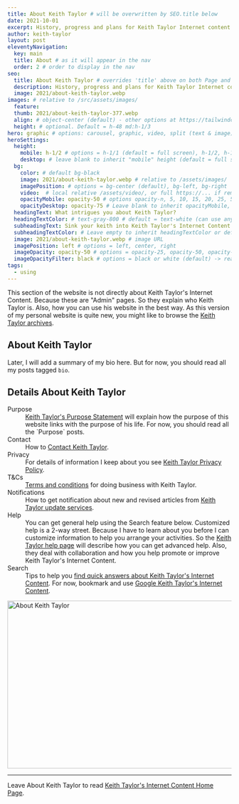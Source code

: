 ```yaml
---
title: About Keith Taylor # will be overwritten by SEO.title below
date: 2021-10-01
excerpt: History, progress and plans for Keith Taylor Internet content.
author: keith-taylor
layout: post
eleventyNavigation:
  key: main
  title: About # as it will appear in the nav
  order: 2 # order to display in the nav
seo:
  title: About Keith Taylor # overrides 'title' above on both Page and META
  description: History, progress and plans for Keith Taylor Internet content. Including writing, publishing, and authoring.
  image: 2021/about-keith-taylor.webp
images: # relative to /src/assets/images/
  feature:
  thumb: 2021/about-keith-taylor-377.webp
  align: # object-center (default) - other options at https://tailwindcss.com/docs/object-position
  height: # optional. Default = h-48 md:h-1/3
hero: graphic # options: carousel, graphic, video, split (text & image)
heroSettings:
  height:
    mobile: h-1/2 # options = h-1/1 (default = full screen), h-1/2, h-1/3, h-3/4, h-9/10, h-48 (12rem, 192px), h-56 (14rem, 224px), h-64 (16rem, 256px)
    desktop: # leave blank to inherit "mobile" height (default = full screen)
  bg:
    color: # default bg-black
    image: 2021/about-keith-taylor.webp # relative to /assets/images/
    imagePosition: # options = bg-center (default), bg-left, bg-right
    video:  # local relative /assets/video/, or full https://... if remote?
    opacityMobile: opacity-50 # options opacity-n, 5, 10, 15, 20, 25, 50, 75, 100 (default)
    opacityDesktop: opacity-75 # Leave blank to inherit opacityMobile, use same options as opacityMobile
  headingText: What intrigues you about Keith Taylor?
  headingTextColor: # text-gray-800 # default = text-white (can use any TailwindCSS text-[color]-[xxx])
  subheadingText: Sink your keith into Keith Taylor's Internet Content.
  subheadingTextColor: # Leave empty to inherit headingTextColor or default (text-white) or use any text-[color]-[xxx]
  image: 2021/about-keith-taylor.webp # image URL
  imagePosition: left # options = left, center, right
  imageOpacity: opacity-50 # options = opacity-25, opacity-50, opacity-75, opacity-100 (default)
  imageOpacityFilter: black # options = black or white (default) -> really depends on your background image
tags:
  - using
---
```


This section of the website is not directly about Keith Taylor's Internet Content. Because these are "Admin" pages. So they explain who Keith Taylor is. Also, how you can use his website in the best way. As this version of my personal website is quite new, you might like to browse the <a href="https://web.archive.org/web/20210211055442/https://keith.1drous.me/">Keith Taylor archives</a>.

<h2 id="overview">About Keith Taylor</h2>

Later, I will add a summary of my bio here. But for now, you should read all my posts tagged `bio`.

<h2 id="details">Details About Keith Taylor</h2>

<dl>
<dt id="intent">Purpose </dt><dd><a href="../purpose-of-keith-taylor">Keith Taylor's Purpose Statement</a> will explain how the purpose of this website links with the purpose of his life. For now, you should read all the `Purpose` posts.</dd>
<dt id="contact">Contact </a></dt><dd>How to <a href="../contact-keith-taylor">Contact Keith Taylor</a>.</dd>
<dt id="privacy">Privacy </dt><dd>For details of information I keep about you see <a href="../keith-taylor-privacy-policy">Keith Taylor Privacy Policy</a>.</dd>
<dt id="terms">T&Cs </dt><dd><a href="../keith-taylor-terms-and-conditions">Terms and conditions</a> for doing business with Keith Taylor.</dd>
<dt id="updates">Notifications </dt><dd>How to get notification about new and revised articles from <a href="../keith-taylor-news-and-notifications">Keith Taylor update services</a>.</dd>
<dt id="help">Help </dt><dd>You can get general help using the Search feature below. Customized help is a 2-way street. Because I have to learn about you before I can customize information to help you arrange your activities. So the <a href="../help-keith-taylor">Keith Taylor help page</a> will describe how you can get advanced help. Also, they deal with collaboration and how you help promote or improve Keith Taylor's Internet Content.</dd>
<dt id="search">Search </dt><dd>Tips to help you <a href="../search-keith-taylor">find quick answers about Keith Taylor's Internet Content</a>. For now, bookmark and use <a href="https://cse.google.com/cse?cx=e7158312c712ab2c3">Google Keith Taylor's Internet Content</a>.</dd>
</dl>
<img src="/assets/images/2021/about-keith-taylor.webp" alt="About Keith Taylor" width="610" height="377">

<hr />

Leave About Keith Taylor to read <a href="/">Keith Taylor's Internet Content Home Page</a>.
